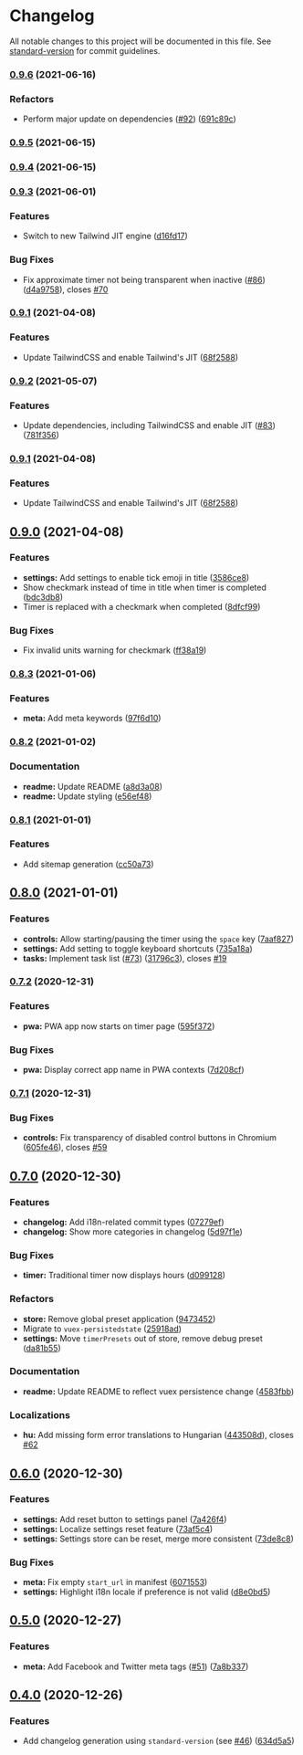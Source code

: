 # Changelog

All notable changes to this project will be documented in this file. See [standard-version](https://github.com/conventional-changelog/standard-version) for commit guidelines.

### [0.9.6](https://github.com/Hanziness/AnotherPomodoro/compare/v0.9.2...v0.9.6) (2021-06-16)


### Refactors

* Perform major update on dependencies ([#92](https://github.com/Hanziness/AnotherPomodoro/issues/92)) ([691c89c](https://github.com/Hanziness/AnotherPomodoro/commit/691c89c401b50afddb8e72cbf14a29b0c385c1b3))

### [0.9.5](https://github.com/Hanziness/AnotherPomodoro/compare/v0.9.2...v0.9.5) (2021-06-15)

### [0.9.4](https://github.com/Hanziness/AnotherPomodoro/compare/v0.9.3...v0.9.4) (2021-06-15)

### [0.9.3](https://github.com/Hanziness/AnotherPomodoro/compare/v0.9.2...v0.9.3) (2021-06-01)


### Features

* Switch to new Tailwind JIT engine ([d16fd17](https://github.com/Hanziness/AnotherPomodoro/commit/d16fd1794c3449b339819f51f7438a458c05e93c))


### Bug Fixes

* Fix approximate timer not being transparent when inactive ([#86](https://github.com/Hanziness/AnotherPomodoro/issues/86)) ([d4a9758](https://github.com/Hanziness/AnotherPomodoro/commit/d4a9758745e3b66b01417bde5af63b13ea4a4062)), closes [#70](https://github.com/Hanziness/AnotherPomodoro/issues/70)

### [0.9.1](https://github.com/Hanziness/AnotherPomodoro/compare/v0.9.0...v0.9.1) (2021-04-08)


### Features

* Update TailwindCSS and enable Tailwind's JIT ([68f2588](https://github.com/Hanziness/AnotherPomodoro/commit/68f2588889e4f3b08b16edd8e72561269712b7a6))

### [0.9.2](https://github.com/Hanziness/AnotherPomodoro/compare/v0.9.0...v0.9.2) (2021-05-07)


### Features

* Update dependencies, including TailwindCSS and enable JIT ([#83](https://github.com/Hanziness/AnotherPomodoro/issues/83)) ([781f356](https://github.com/Hanziness/AnotherPomodoro/commit/781f3562673ab8a243750852317e27408a2fe5d8))

### [0.9.1](https://github.com/Hanziness/AnotherPomodoro/compare/v0.9.0...v0.9.1) (2021-04-08)


### Features

* Update TailwindCSS and enable Tailwind's JIT ([68f2588](https://github.com/Hanziness/AnotherPomodoro/commit/68f2588889e4f3b08b16edd8e72561269712b7a6))

## [0.9.0](https://github.com/Hanziness/AnotherPomodoro/compare/v0.8.3...v0.9.0) (2021-04-08)


### Features

* **settings:** Add settings to enable tick emoji in title ([3586ce8](https://github.com/Hanziness/AnotherPomodoro/commit/3586ce8d8f4b9c58f3ef690e8852724c0e0d4e7c))
* Show checkmark instead of time in title when timer is completed ([bdc3db8](https://github.com/Hanziness/AnotherPomodoro/commit/bdc3db8ca7ac4da3cf13e6ee44390615c4c57966))
* Timer is replaced with a checkmark when completed ([8dfcf99](https://github.com/Hanziness/AnotherPomodoro/commit/8dfcf991e1162c30b595eb7348d3525d93af32d0))


### Bug Fixes

* Fix invalid units warning for checkmark ([ff38a19](https://github.com/Hanziness/AnotherPomodoro/commit/ff38a19c22b646a5c75918f25698430d04995e29))

### [0.8.3](https://github.com/Hanziness/AnotherPomodoro/compare/v0.8.2...v0.8.3) (2021-01-06)


### Features

* **meta:** Add meta keywords ([97f6d10](https://github.com/Hanziness/AnotherPomodoro/commit/97f6d107d48561fa126bd0fa272cbb3f68f49711))

### [0.8.2](https://github.com/Hanziness/AnotherPomodoro/compare/v0.8.1...v0.8.2) (2021-01-02)


### Documentation

* **readme:** Update README ([a8d3a08](https://github.com/Hanziness/AnotherPomodoro/commit/a8d3a0800312d52aef7e7b4b66739a474aa15156))
* **readme:** Update styling ([e56ef48](https://github.com/Hanziness/AnotherPomodoro/commit/e56ef48a564164a19d264b9d4c2fc1841f5594a9))

### [0.8.1](https://github.com/Hanziness/AnotherPomodoro/compare/v0.8.0...v0.8.1) (2021-01-01)


### Features

* Add sitemap generation ([cc50a73](https://github.com/Hanziness/AnotherPomodoro/commit/cc50a73606f3b00d5f0cd08e459d0906937acb6c))

## [0.8.0](https://github.com/Hanziness/AnotherPomodoro/compare/v0.7.2...v0.8.0) (2021-01-01)


### Features

* **controls:** Allow starting/pausing the timer using the `space` key ([7aaf827](https://github.com/Hanziness/AnotherPomodoro/commit/7aaf827b11142396897b27048f811f88c068e0c7))
* **settings:** Add setting to toggle keyboard shortcuts ([735a18a](https://github.com/Hanziness/AnotherPomodoro/commit/735a18ae229c1ad524ad3192c7b77f54ca469b3c))
* **tasks:** Implement task list ([#73](https://github.com/Hanziness/AnotherPomodoro/issues/73)) ([31796c3](https://github.com/Hanziness/AnotherPomodoro/commit/31796c317522a8bcb3fa9fd96b80af2e74368a65)), closes [#19](https://github.com/Hanziness/AnotherPomodoro/issues/19)

### [0.7.2](https://github.com/Hanziness/AnotherPomodoro/compare/v0.7.1...v0.7.2) (2020-12-31)


### Features

* **pwa:** PWA app now starts on timer page ([595f372](https://github.com/Hanziness/AnotherPomodoro/commit/595f372ca78dfa03e4782cca31379e8d2ac0557f))


### Bug Fixes

* **pwa:** Display correct app name in PWA contexts ([7d208cf](https://github.com/Hanziness/AnotherPomodoro/commit/7d208cf4a0bfd62a161132c759261837cf8927b8))

### [0.7.1](https://github.com/Hanziness/AnotherPomodoro/compare/v0.7.0...v0.7.1) (2020-12-31)


### Bug Fixes

* **controls:** Fix transparency of disabled control buttons in Chromium ([605fe46](https://github.com/Hanziness/AnotherPomodoro/commit/605fe46f770a8fb7b2a5959562772fe56b7b8b8f)), closes [#59](https://github.com/Hanziness/AnotherPomodoro/issues/59)

## [0.7.0](https://github.com/Hanziness/AnotherPomodoro/compare/v0.6.0...v0.7.0) (2020-12-30)


### Features

* **changelog:** Add i18n-related commit types ([07279ef](https://github.com/Hanziness/AnotherPomodoro/commit/07279efc6d85f60246b849ed1c8e1abc59cc3199))
* **changelog:** Show more categories in changelog ([5d97f1e](https://github.com/Hanziness/AnotherPomodoro/commit/5d97f1eae822e85e2e02e9bee80604d822594718))


### Bug Fixes

* **timer:** Traditional timer now displays hours ([d099128](https://github.com/Hanziness/AnotherPomodoro/commit/d0991289e6d6b07d6f95fbd87f8c4a9917c1946d))


### Refactors

* **store:** Remove global preset application ([9473452](https://github.com/Hanziness/AnotherPomodoro/commit/94734524f7ece122e9b25e07130bb58b6f0a23c2))
* Migrate to `vuex-persistedstate` ([25918ad](https://github.com/Hanziness/AnotherPomodoro/commit/25918adfa6cb0204ad76854cc1f61af236800ec7))
* **settings:** Move `timerPresets` out of store, remove debug preset ([da81b55](https://github.com/Hanziness/AnotherPomodoro/commit/da81b55c64bbff1b67429d7e2f32fa7fd935f095))


### Documentation

* **readme:** Update README to reflect vuex persistence change ([4583fbb](https://github.com/Hanziness/AnotherPomodoro/commit/4583fbb8a32828d70e24adb3514c4a2ea9177b95))


### Localizations

* **hu:** Add missing form error translations to Hungarian ([443508d](https://github.com/Hanziness/AnotherPomodoro/commit/443508d452d05f13248b2b2d1f68a400e82935ed)), closes [#62](https://github.com/Hanziness/AnotherPomodoro/issues/62)

## [0.6.0](https://github.com/Hanziness/AnotherPomodoro/compare/v0.5.0...v0.6.0) (2020-12-30)


### Features

* **settings:** Add reset button to settings panel ([7a426f4](https://github.com/Hanziness/AnotherPomodoro/commit/7a426f46c0722a177559691cfbbe2720a23d9a81))
* **settings:** Localize settings reset feature ([73af5c4](https://github.com/Hanziness/AnotherPomodoro/commit/73af5c4a8a85a4ffb76fa6061e93fbf46d1d480a))
* **settings:** Settings store can be reset, merge more consistent ([73de8c8](https://github.com/Hanziness/AnotherPomodoro/commit/73de8c8eecf0944bc2186fd165f42f2837a023f2))


### Bug Fixes

* **meta:** Fix empty `start_url` in manifest ([6071553](https://github.com/Hanziness/AnotherPomodoro/commit/607155300e0789d35919db53a30b1bdc0c1437a4))
* **settings:** Highlight i18n locale if preference is not valid ([d8e0bd5](https://github.com/Hanziness/AnotherPomodoro/commit/d8e0bd59b57cadf8e8bc1cabaf97ab75bd6f0893))

## [0.5.0](https://github.com/Hanziness/AnotherPomodoro/compare/v0.4.0...v0.5.0) (2020-12-27)


### Features

* **meta:** Add Facebook and Twitter meta tags ([#51](https://github.com/Hanziness/AnotherPomodoro/issues/51)) ([7a8b337](https://github.com/Hanziness/AnotherPomodoro/commit/7a8b3370a87a2a0f0182e6b067275340ffa90f23))

## [0.4.0](https://github.com/Hanziness/AnotherPomodoro/compare/v0.3.1...v0.4.0) (2020-12-26)


### Features

* Add changelog generation using `standard-version` (see [#46](https://github.com/Hanziness/AnotherPomodoro/issues/46)) ([634d5a5](https://github.com/Hanziness/AnotherPomodoro/commit/634d5a5375feed76b32b8de05499e1573cf655b2))
